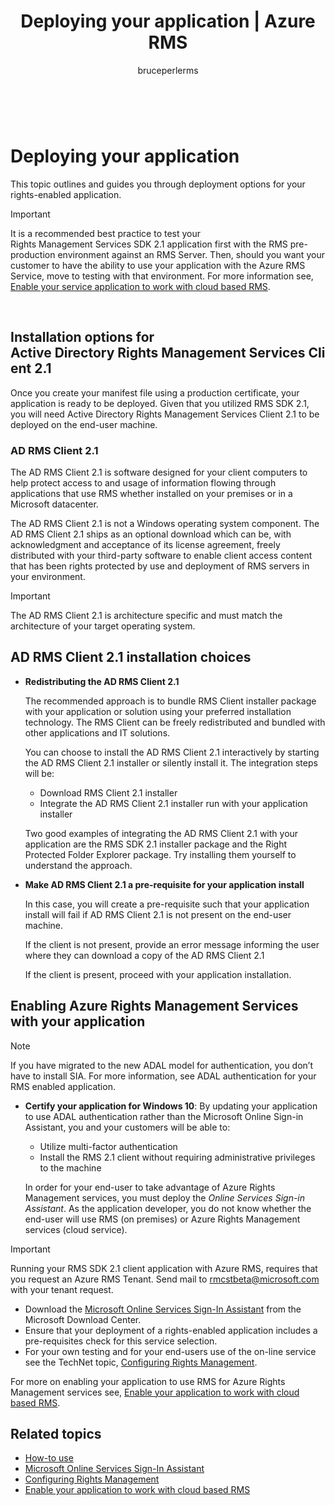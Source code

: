 ﻿---
# required metadata

title: Deploying your application | Azure RMS
description: This topic outlines and guides you through deployment options for your rights-enabled application
keywords:
author: bruceperlerms
manager: mbaldwin
ms.date: 04/28/2016
ms.topic: article
ms.prod: azure
ms.service: rights-management
ms.technology: techgroup-identity
ms.assetid: 4B785564-6839-49ED-A243-E2A6DFF88B2E

# optional metadata

#ROBOTS:
audience: developer
#ms.devlang:
ms.reviewer: shubhamp
ms.suite: ems
#ms.tgt_pltfrm:
#ms.custom:

---

﻿
# Deploying your application


This topic outlines and guides you through deployment options for your rights-enabled application.

> [!IMPORTANT]
> It is a recommended best practice to test your Rights Management Services SDK 2.1 application first with the RMS pre-production environment against an RMS Server. Then, should you want your customer to have the ability to use your application with the Azure RMS Service, move to testing with that environment. For more information see, [Enable your service application to work with cloud based RMS](how-to-use-file-api-with-aadrm-cloud.md).

 

## Installation options for Active Directory Rights Management Services Client 2.1

Once you create your manifest file using a production certificate, your application is ready to be deployed. Given that you utilized RMS SDK 2.1, you will need Active Directory Rights Management Services Client 2.1 to be deployed on the end-user machine.

### AD RMS Client 2.1

The AD RMS Client 2.1 is software designed for your client computers to help protect access to and usage of information flowing through applications that use RMS whether installed on your premises or in a Microsoft datacenter.

The AD RMS Client 2.1 is not a Windows operating system component. The AD RMS Client 2.1 ships as an optional download which can be, with acknowledgment and acceptance of its license agreement, freely distributed with your third-party software to enable client access content that has been rights protected by use and deployment of RMS servers in your environment.

> [!IMPORTANT]
> The AD RMS Client 2.1 is architecture specific and must match the architecture of your target operating system.


## AD RMS Client 2.1 installation choices

-   **Redistributing the AD RMS Client 2.1**

    The recommended approach is to bundle RMS Client installer package with your application or solution using your preferred installation technology. The RMS Client can be freely redistributed and bundled with other applications and IT solutions.

    You can choose to install the AD RMS Client 2.1 interactively by starting the AD RMS Client 2.1 installer or silently install it. The integration steps will be:

    -   Download RMS Client 2.1 installer
    -   Integrate the AD RMS Client 2.1 installer run with your application installer

    Two good examples of integrating the AD RMS Client 2.1 with your application are the RMS SDK 2.1 installer package and the Right Protected Folder Explorer package. Try installing them yourself to understand the approach.

-   **Make AD RMS Client 2.1 a pre-requisite for your application install**

    In this case, you will create a pre-requisite such that your application install will fail if AD RMS Client 2.1 is not present on the end-user machine.

    If the client is not present, provide an error message informing the user where they can download a copy of the AD RMS Client 2.1

    If the client is present, proceed with your application installation.

## Enabling Azure Rights Management Services with your application

> [!NOTE]
> If you have migrated to the new ADAL model for authentication, you don’t have to install SIA. For more information, see ADAL authentication for your RMS enabled application.

- **Certify your application for Windows 10**: By updating your application to use ADAL authentication rather than the Microsoft Online Sign-in Assistant, you and your customers will be able to:
  - Utilize multi-factor authentication
  - Install the RMS 2.1 client without requiring administrative privileges to the machine
 
  In order for your end-user to take advantage of Azure Rights Management services, you must deploy the *Online Services Sign-in Assistant*. As the application developer, you do not know whether the end-user will use RMS (on premises) or Azure Rights Management services (cloud service).

> [!IMPORTANT]
> Running your RMS SDK 2.1 client application with Azure RMS, requires that you request an Azure RMS Tenant. Send mail to <rmcstbeta@microsoft.com> with your tenant request.

-   Download the [Microsoft Online Services Sign-In Assistant](http://www.microsoft.com/en-us/download/details.aspx?id=28177) from the Microsoft Download Center.
-   Ensure that your deployment of a rights-enabled application includes a pre-requisites check for this service selection.
-   For your own testing and for your end-users use of the on-line service see the TechNet topic, [Configuring Rights Management](https://TechNet.Microsoft.Com/en-us/library/jj585002.aspx).

For more on enabling your application to use RMS for Azure Rights Management services see, [Enable your application to work with cloud based RMS](how-to-use-file-api-with-aadrm-cloud.md).

## Related topics

* [How-to use](how-to-use-msipc.md)
* [Microsoft Online Services Sign-In Assistant](http://www.microsoft.com/en-us/download/details.aspx?id=28177)
* [Configuring Rights Management](https://TechNet.Microsoft.Com/en-us/library/jj585002.aspx)
* [Enable your application to work with cloud based RMS](how-to-use-file-api-with-aadrm-cloud.md)
 

 



